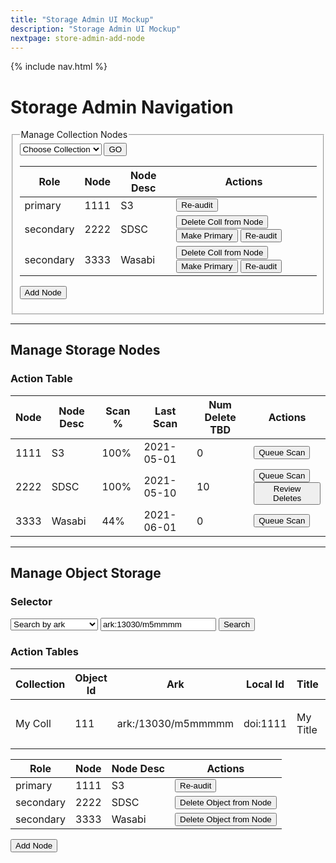 ```yaml
---
title: "Storage Admin UI Mockup"
description: "Storage Admin UI Mockup"
nextpage: store-admin-add-node
---
```


{% include nav.html %}

# Storage Admin Navigation

<fieldset>
<legend>Manage Collection Nodes</legend>

<select>
  <option>Choose Collection</option>
</select>
<button>GO</button>

| Role | Node | Node Desc | Actions |
|---------|-----|----------|---------|
| primary | 1111 | S3 | <button>Re-audit</button> |
| secondary | 2222 | SDSC | <button>Delete Coll from Node</button> <button>Make Primary</button> <button>Re-audit</button> |
| secondary | 3333 | Wasabi | <button>Delete Coll from Node</button> <button>Make Primary</button> <button>Re-audit</button> |

<button>Add Node</button>
</fieldset>

---

## Manage Storage Nodes

### Action Table

|Node | Node Desc |Scan %|Last Scan |Num Delete TBD| Actions |
|---------|-----|---|----------|---------|-------|
| 1111 | S3 | 100%| 2021-05-01 | 0 | <button>Queue Scan</button>|
| 2222 | SDSC | 100%|2021-05-10 | 10 | <button>Queue Scan</button> <button>Review Deletes</button> |
| 3333 | Wasabi | 44%| 2021-06-01 | 0 | <button>Queue Scan</button>|

---

## Manage Object Storage

### Selector

<select>
  <option>Search by ark</option>
  <option>Search by localid</option>
  <option>Search by object_id</option>
</select>
<input type="text" value="ark:13030/m5mmmm"/>
<button>Search</button>

### Action Tables

|Collection|Object Id| Ark | Local Id | Title | Actions |
|---|---------|-----|----------|-------|---------|
|My Coll| 111| ark:/13030/m5mmmmm | doi:1111| My Title | <button>Delete Obj</button> <button>Trigger Replic</button>|


|Role| Node | Node Desc | Actions |
|---------|-----|----------|---------|
| primary | 1111 | S3 | <button>Re-audit</button>|
| secondary | 2222 | SDSC | <button>Delete Object from Node</button>|
| secondary | 3333 | Wasabi | <button>Delete Object from Node</button>|

<button>Add Node</button>
